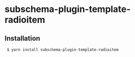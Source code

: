subschema-plugin-template-radioitem
===

## Installation
```sh
 $ yarn install subschema-plugin-template-radioitem
```

